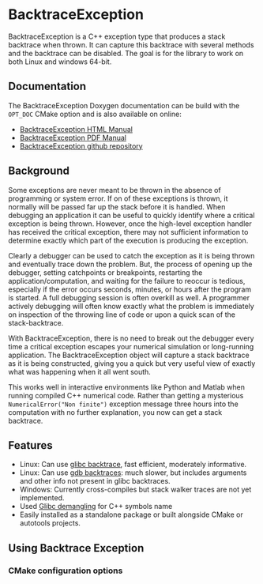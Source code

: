 # BacktraceException

BacktraceException is a C++ exception type that produces a stack backtrace when thrown.  It
can capture this backtrace with several methods and the backtrace can be disabled.  The
goal is for the library to work on both Linux and windows 64-bit.

## Documentation
The BacktraceException Doxygen documentation can be build with the `OPT_DOC` CMake option and is also available on online:
  * [BacktraceException HTML Manual](https://markjolah.github.io/BacktraceException/index.html)
  * [BacktraceException PDF Manual](https://markjolah.github.io/BacktraceException/pdf/BacktraceException-0.2-reference.pdf)
  * [BacktraceException github repository](https://github.com/markjolah/BacktraceException)

## Background
Some exceptions are never meant to be thrown in the absence of programming or system error.  If on of these exceptions is thrown, it normally will be passed far up the stack before it is handled.  When debugging an application it can be useful to quickly identify where a critical exception is being thrown.  However,
once the high-level exception handler has received the critical exception, there may not sufficient information to determine exactly which part of the execution is producing the exception.

Clearly a debugger can be used to catch the exception as it is being thrown and eventually trace down the problem.  But, the process of opening up the debugger, setting catchpoints or breakpoints, restarting the application/computation, and waiting for the failure to reoccur is tedious, especially if the error occurs seconds, minutes, or hours after the program is started.  A full debugging session is often overkill as well.  A programmer actively debugging will often know exactly what the problem is immediately on inspection of the throwing line of code or upon a quick scan of the stack-backtrace.

With BacktraceException, there is no need to break out the debugger every time a critical exception escapes your numerical simulation or long-running application.  The BacktraceException object will capture a stack backtrace as it is being constructed, giving you a quick but very useful view of exactly what was happening when it all went south.

This works well in interactive environments like Python and Matlab when running compiled C++ numerical code.  Rather than getting a mysterious `NumericalError("Non finite")` exception message three hours into the computation with no further explanation, you now can get a stack backtrace.

## Features
 * Linux: Can use [glibc backtrace](https://www.gnu.org/software/libc/manual/html_node/Backtraces.html), fast efficient, moderately informative.
 * Linux: Can use [gdb backtraces](https://ftp.gnu.org/old-gnu/Manuals/gdb/html_node/gdb_42.html): much slower, but includes arguments and other info not present in glibc backtraces.
 * Windows: Currently cross-compiles but stack walker traces are not yet implemented.
 * Used [Glibc demangling](https://gcc.gnu.org/onlinedocs/libstdc++/manual/ext_demangling.html) for C++ symbols name
 * Easily installed as a standalone package or built alongside CMake or autotools projects.

## Using Backtrace Exception

### CMake configuration options





